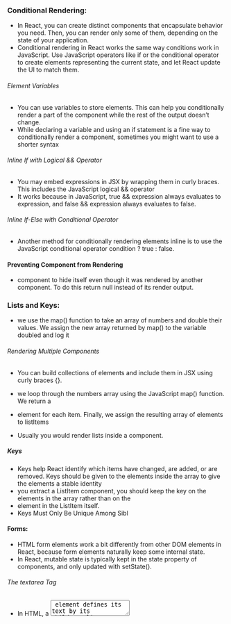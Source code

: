 ### Conditional Rendering:
- In React, you can create distinct components that encapsulate behavior you need. Then, you can render only some of them, depending on the state of your application.
- Conditional rendering in React works the same way conditions work in JavaScript. Use JavaScript operators like if or the conditional operator to create elements representing the current state, and let React update the UI to match them.
###### Element Variables
- You can use variables to store elements. This can help you conditionally render a part of the component while the rest of the output doesn’t change. 
- While declaring a variable and using an if statement is a fine way to conditionally render a component, sometimes you might want to use a shorter syntax
###### Inline If with Logical && Operator
- You may embed expressions in JSX by wrapping them in curly braces. This includes the JavaScript logical && operator
- It works because in JavaScript, true && expression always evaluates to expression, and false && expression always evaluates to false.
###### Inline If-Else with Conditional Operator
- Another method for conditionally rendering elements inline is to use the JavaScript conditional operator condition ? true : false.
#### Preventing Component from Rendering
- component to hide itself even though it was rendered by another component. To do this return null instead of its render output.
### Lists and Keys:
- we use the map() function to take an array of numbers and double their values. We assign the new array returned by map() to the variable doubled and log it
###### Rendering Multiple Components
- You can build collections of elements and include them in JSX using curly braces {}.

-  we loop through the numbers array using the JavaScript map() function. We return a <li> element for each item. Finally, we assign the resulting array of elements to listItems

- Usually you would render lists inside a component.
##### Keys
- Keys help React identify which items have changed, are added, or are removed. Keys should be given to the elements inside the array to give the elements a stable identity
-  you extract a ListItem component, you should keep the key on the <ListItem /> elements in the array rather than on the <li> element in the ListItem itself.
- Keys Must Only Be Unique Among Sibl
#### Forms:
- HTML form elements work a bit differently from other DOM elements in React, because form elements naturally keep some internal state.
- In React, mutable state is typically kept in the state property of components, and only updated with setState().
###### The textarea Tag
- In HTML, a <textarea> element defines its text by its children
###### The select Tag:
- In HTML,  < select > creates a drop-down list

##### The file input Tag
- In HTML, an <input type="file"> lets the user choose one or more files from their device storage to be uploaded to a server or manipulated by JavaScript via the File API.
#### Controlled Input Null Value
- Specifying the value prop on a controlled component prevents the user from changing the input unless you desire so. If you’ve specified a value but the input is still editable, you may have accidentally set value to undefined or null.
### Composition vs Inheritance
###### Containment
- Some components don’t know their children ahead of time. This is especially common for components like Sidebar or Dialog that represent generic “boxes”
- Anything inside the <FancyBorder> JSX tag gets passed into the FancyBorder component as a children prop. Since FancyBorder renders {props.children} inside a <div>, the passed elements appear in the final output.
- React elements like <Contacts /> and <Chat /> are just objects, so you can pass them as props like any other data. This approach may remind you of “slots” in other libraries but there are no limitations on what you can pass as props in React.
###### Inheritance:
- At Facebook, we use React in thousands of components, and we haven’t found any use cases where we would recommend creating component inheritance hierarchies.
##### Thinking in React:
- ###### Step 1: Break The UI Into A Component Hierarchy
    - FilterableProductTable (orange): contains the entirety of the example
    - SearchBar (blue): receives all user input
    - ProductTable (green): displays and filters the data collection based on user input
    - ProductCategoryRow (turquoise): displays a heading for each category
    - ProductRow (red): displays a row for each product
- ##### Step 2: Build A Static Version in React
- ##### Step 3: Identify The Minimal (but complete) Representation Of UI State
- ##### Step 4: Identify Where Your State Should Live
- ##### Step 5: Add Inverse Data Flow

